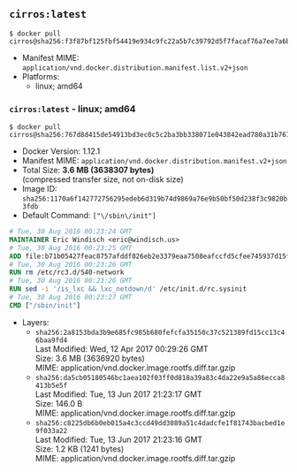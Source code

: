 ## `cirros:latest`

```console
$ docker pull cirros@sha256:f3f87bf125fbf54419e934c9fc22a5b7c39792d5f7facaf76a7ee7a6b2a98f17
```

-	Manifest MIME: `application/vnd.docker.distribution.manifest.list.v2+json`
-	Platforms:
	-	linux; amd64

### `cirros:latest` - linux; amd64

```console
$ docker pull cirros@sha256:767d8d415de54913bd3ec0c5c2ba3bb338071e043842ead780a31b767c46bd7f
```

-	Docker Version: 1.12.1
-	Manifest MIME: `application/vnd.docker.distribution.manifest.v2+json`
-	Total Size: **3.6 MB (3638307 bytes)**  
	(compressed transfer size, not on-disk size)
-	Image ID: `sha256:1170a6f142772756295edeb6d319b74d9869a76e9b50bf50d238f3c9820b3fdb`
-	Default Command: `["\/sbin\/init"]`

```dockerfile
# Tue, 30 Aug 2016 00:23:24 GMT
MAINTAINER Eric Windisch <eric@windisch.us>
# Tue, 30 Aug 2016 00:23:25 GMT
ADD file:b71b05427feac8757afddf826eb2e3379eaa7508eafccfd5cfee745937d15fba in / 
# Tue, 30 Aug 2016 00:23:26 GMT
RUN rm /etc/rc3.d/S40-network
# Tue, 30 Aug 2016 00:23:26 GMT
RUN sed -i '/is_lxc && lxc_netdown/d' /etc/init.d/rc.sysinit
# Tue, 30 Aug 2016 00:23:27 GMT
CMD ["/sbin/init"]
```

-	Layers:
	-	`sha256:2a8153bda3b9e685fc985b680fefcfa35150c37c521389fd15cc13c46baa9fd4`  
		Last Modified: Wed, 12 Apr 2017 00:29:26 GMT  
		Size: 3.6 MB (3636920 bytes)  
		MIME: application/vnd.docker.image.rootfs.diff.tar.gzip
	-	`sha256:da5cb05180546bc1aea102f03ff0d818a39a83c4da22e9a5a86ecca8413b5e5f`  
		Last Modified: Tue, 13 Jun 2017 21:23:17 GMT  
		Size: 146.0 B  
		MIME: application/vnd.docker.image.rootfs.diff.tar.gzip
	-	`sha256:c8225db6b0eb015a4c3ccd49dd3089a51c4dadcfe1f81743bacbed1e9f033a22`  
		Last Modified: Tue, 13 Jun 2017 21:23:16 GMT  
		Size: 1.2 KB (1241 bytes)  
		MIME: application/vnd.docker.image.rootfs.diff.tar.gzip
